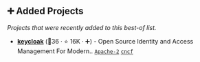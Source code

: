## ➕ Added Projects

_Projects that were recently added to this best-of list._

- <b><a href="https://github.com/keycloak/keycloak">keycloak</a></b> (🥇36 ·  ⭐ 16K · ➕) - Open Source Identity and Access Management For Modern.. <code><a href="http://bit.ly/3nYMfla">Apache-2</a></code> <a href="https://www.cncf.io/"><code>cncf</code></a>

